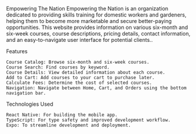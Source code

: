 Empowering The Nation
    Empowering the Nation is an organization dedicated to providing skills training for domestic workers and gardeners, helping them to become more marketable and secure       better-paying opportunities. This website provides information on various six-month and six-week courses, course descriptions, pricing details, contact information,        and an easy-to-navigate user interface for potential clients..

Features

    Course Catalog: Browse six-month and six-week courses.
    Course Search: Find courses by keyword.
    Course Details: View detailed information about each course.
    Add to Cart: Add courses to your cart to purchase later.
    Calculate Fees: Determine the cost of selected courses.
    Navigation: Navigate between Home, Cart, and Orders using the bottom navigation bar.
     

Technologies Used

    React Native: For building the mobile app.
    TypeScript: For type safety and improved development workflow.
    Expo: To streamline development and deployment.
